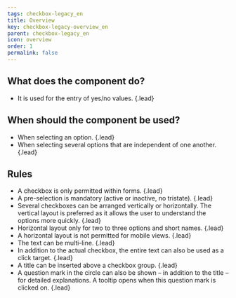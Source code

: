 ```yaml
---
tags: checkbox-legacy_en
title: Overview
key: checkbox-legacy-overview_en
parent: checkbox-legacy_en
icon: overview
order: 1
permalink: false  
---
```


## What does the component do?
* It is used for the entry of yes/no values. {.lead}

## When should the component be used?
* When selecting an option. {.lead}
* When selecting several options that are independent of one another. {.lead}

## Rules
* A checkbox is only permitted within forms. {.lead}
* A pre-selection is mandatory (active or inactive, no tristate). {.lead}
* Several checkboxes can be arranged vertically or horizontally. The vertical layout is preferred as it allows the user to understand the options more quickly. {.lead}
* Horizontal layout only for two to three options and short names. {.lead}
* A horizontal layout is not permitted for mobile views. {.lead}
* The text can be multi-line. {.lead}
* In addition to the actual checkbox, the entire text can also be used as a click target. {.lead}
* A title can be inserted above a checkbox group. {.lead}
* A question mark in the circle can also be shown – in addition to the title – for detailed explanations. A <sbb-link variant="inline" href="/en/design-system/legacy/components/tooltip/">tooltip</sbb-link> opens when this question mark is clicked on. {.lead}